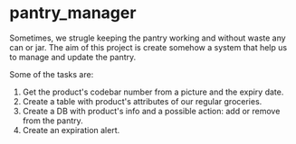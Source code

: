 # pantry_manager
Sometimes, we strugle keeping the pantry working and without waste any can or jar. The aim of this project is create somehow a system that help us to manage and update the pantry.

Some of the tasks are:
1. Get the product's codebar number from a picture and the expiry date.
2. Create a table with product's attributes of our regular groceries.
3. Create a DB with product's info and a possible action: add or remove from the pantry.
4. Create an expiration alert.
